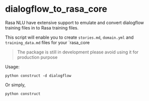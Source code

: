 # dialogflow_to_rasa_core

Rasa NLU have extensive support to emulate and convert dialogflow training files in to Rasa training files.

This script will enable you to create `stories.md`, `domain.yml` and `training_data.md` files for your `rasa_core

> The package is still in development please avoid using it for production purpose

Usage:

`python construct -d dialogflow`

Or simply,

`python construct`